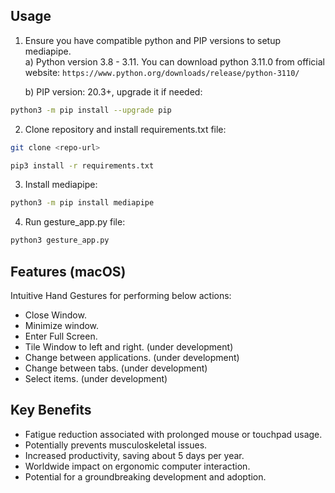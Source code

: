 ## Usage

1. Ensure you have compatible python and PIP versions to setup mediapipe.<br>
   a) Python version 3.8 - 3.11. You can download python 3.11.0 from official website:
`https://www.python.org/downloads/release/python-3110/`

   b) PIP version: 20.3+, upgrade it if needed:
```bash
python3 -m pip install --upgrade pip
```
2. Clone repository and install requirements.txt file:
```bash
git clone <repo-url>
```
```bash
pip3 install -r requirements.txt
```
3. Install mediapipe:
```bash
python3 -m pip install mediapipe
```
4. Run gesture_app.py file:
```bash
python3 gesture_app.py
```


## Features (macOS)
Intuitive Hand Gestures for performing below actions:
- Close Window.
- Minimize window.
- Enter Full Screen.
- Tile Window to left and right. (under development)
- Change between applications. (under development)
- Change between tabs. (under development)
- Select items. (under development)

## Key Benefits
- Fatigue reduction associated with prolonged mouse or touchpad usage.
- Potentially prevents musculoskeletal issues.
- Increased productivity, saving about 5 days per year.
- Worldwide impact on ergonomic computer interaction.
- Potential for a groundbreaking development and adoption.


